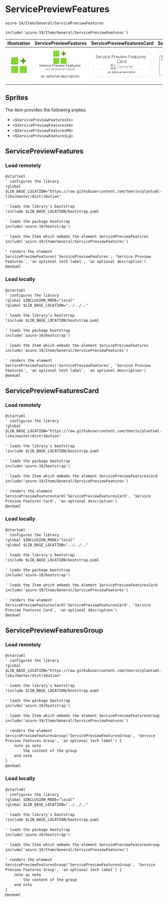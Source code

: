 # ServicePreviewFeatures


```text
azure-19/Item/General/ServicePreviewFeatures
```

```text
include('azure-19/Item/General/ServicePreviewFeatures')
```



| Illustration | ServicePreviewFeatures | ServicePreviewFeaturesCard | ServicePreviewFeaturesGroup |
| :---: | :---: | :---: | :---: |
| ![illustration for Illustration](../../../azure-19/Item/General/ServicePreviewFeatures.png) | ![illustration for ServicePreviewFeatures](../../../azure-19/Item/General/ServicePreviewFeatures.Local.png) | ![illustration for ServicePreviewFeaturesCard](../../../azure-19/Item/General/ServicePreviewFeaturesCard.Local.png) | ![illustration for ServicePreviewFeaturesGroup](../../../azure-19/Item/General/ServicePreviewFeaturesGroup.Local.png) |



## Sprites
The item provides the following sriptes:

- `<$ServicePreviewFeaturesXs>`
- `<$ServicePreviewFeaturesSm>`
- `<$ServicePreviewFeaturesMd>`
- `<$ServicePreviewFeaturesLg>`





## ServicePreviewFeatures

### Load remotely
```plantuml
@startuml
' configures the library
!global $LIB_BASE_LOCATION="https://raw.githubusercontent.com/tmorin/plantuml-libs/master/distribution"

' loads the library's bootstrap
!include $LIB_BASE_LOCATION/bootstrap.puml

' loads the package bootstrap
include('azure-19/bootstrap')

' loads the Item which embeds the element ServicePreviewFeatures
include('azure-19/Item/General/ServicePreviewFeatures')

' renders the element
ServicePreviewFeatures('ServicePreviewFeatures', 'Service Preview Features', 'an optional tech label', 'an optional description')
@enduml
```

### Load locally
```plantuml
@startuml
' configures the library
!global $INCLUSION_MODE="local"
!global $LIB_BASE_LOCATION="../../.."

' loads the library's bootstrap
!include $LIB_BASE_LOCATION/bootstrap.puml

' loads the package bootstrap
include('azure-19/bootstrap')

' loads the Item which embeds the element ServicePreviewFeatures
include('azure-19/Item/General/ServicePreviewFeatures')

' renders the element
ServicePreviewFeatures('ServicePreviewFeatures', 'Service Preview Features', 'an optional tech label', 'an optional description')
@enduml
```

## ServicePreviewFeaturesCard

### Load remotely
```plantuml
@startuml
' configures the library
!global $LIB_BASE_LOCATION="https://raw.githubusercontent.com/tmorin/plantuml-libs/master/distribution"

' loads the library's bootstrap
!include $LIB_BASE_LOCATION/bootstrap.puml

' loads the package bootstrap
include('azure-19/bootstrap')

' loads the Item which embeds the element ServicePreviewFeaturesCard
include('azure-19/Item/General/ServicePreviewFeatures')

' renders the element
ServicePreviewFeaturesCard('ServicePreviewFeaturesCard', 'Service Preview Features Card', 'an optional description')
@enduml
```

### Load locally
```plantuml
@startuml
' configures the library
!global $INCLUSION_MODE="local"
!global $LIB_BASE_LOCATION="../../.."

' loads the library's bootstrap
!include $LIB_BASE_LOCATION/bootstrap.puml

' loads the package bootstrap
include('azure-19/bootstrap')

' loads the Item which embeds the element ServicePreviewFeaturesCard
include('azure-19/Item/General/ServicePreviewFeatures')

' renders the element
ServicePreviewFeaturesCard('ServicePreviewFeaturesCard', 'Service Preview Features Card', 'an optional description')
@enduml
```

## ServicePreviewFeaturesGroup

### Load remotely
```plantuml
@startuml
' configures the library
!global $LIB_BASE_LOCATION="https://raw.githubusercontent.com/tmorin/plantuml-libs/master/distribution"

' loads the library's bootstrap
!include $LIB_BASE_LOCATION/bootstrap.puml

' loads the package bootstrap
include('azure-19/bootstrap')

' loads the Item which embeds the element ServicePreviewFeaturesGroup
include('azure-19/Item/General/ServicePreviewFeatures')

' renders the element
ServicePreviewFeaturesGroup('ServicePreviewFeaturesGroup', 'Service Preview Features Group', 'an optional tech label') {
    note as note
        the content of the group
    end note
}
@enduml
```

### Load locally
```plantuml
@startuml
' configures the library
!global $INCLUSION_MODE="local"
!global $LIB_BASE_LOCATION="../../.."

' loads the library's bootstrap
!include $LIB_BASE_LOCATION/bootstrap.puml

' loads the package bootstrap
include('azure-19/bootstrap')

' loads the Item which embeds the element ServicePreviewFeaturesGroup
include('azure-19/Item/General/ServicePreviewFeatures')

' renders the element
ServicePreviewFeaturesGroup('ServicePreviewFeaturesGroup', 'Service Preview Features Group', 'an optional tech label') {
    note as note
        the content of the group
    end note
}
@enduml
```

